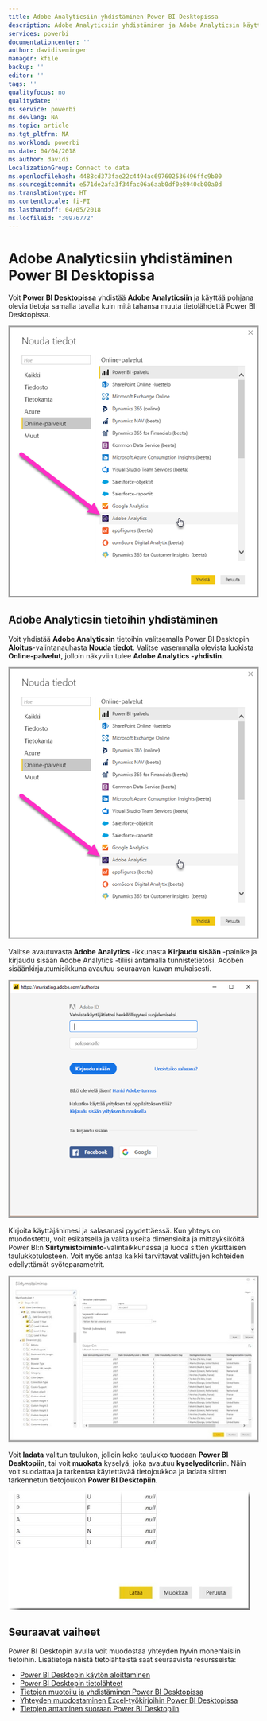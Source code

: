 ```yaml
---
title: Adobe Analyticsiin yhdistäminen Power BI Desktopissa
description: Adobe Analyticsiin yhdistäminen ja Adobe Analyticsin käyttäminen helposti Power BI Desktopissa
services: powerbi
documentationcenter: ''
author: davidiseminger
manager: kfile
backup: ''
editor: ''
tags: ''
qualityfocus: no
qualitydate: ''
ms.service: powerbi
ms.devlang: NA
ms.topic: article
ms.tgt_pltfrm: NA
ms.workload: powerbi
ms.date: 04/04/2018
ms.author: davidi
LocalizationGroup: Connect to data
ms.openlocfilehash: 4488cd373fae22c4494ac697602536496ffc9b00
ms.sourcegitcommit: e571de2afa3f34fac06a6aab0df0e8940cb00a0d
ms.translationtype: HT
ms.contentlocale: fi-FI
ms.lasthandoff: 04/05/2018
ms.locfileid: "30976772"
---
```

# <a name="connect-to-adobe-analytics-in-power-bi-desktop"></a>Adobe Analyticsiin yhdistäminen Power BI Desktopissa 
Voit **Power BI Desktopissa** yhdistää **Adobe Analyticsiin** ja käyttää pohjana olevia tietoja samalla tavalla kuin mitä tahansa muuta tietolähdettä Power BI Desktopissa. 

![Tietojen noutaminen Adobe Analyticsista](media/desktop-connect-adobe-analytics/connect-adobe-analytics_01.png)

## <a name="connect-to-adobe-analytics-data"></a>Adobe Analyticsin tietoihin yhdistäminen
Voit yhdistää **Adobe Analyticsin** tietoihin valitsemalla Power BI Desktopin **Aloitus**-valintanauhasta **Nouda tiedot**. Valitse vasemmalla olevista luokista **Online-palvelut**, jolloin näkyviin tulee **Adobe Analytics -yhdistin**.

![Tietojen noutaminen Adobe Analyticsista](media/desktop-connect-adobe-analytics/connect-adobe-analytics_01.png)

Valitse avautuvasta **Adobe Analytics** -ikkunasta **Kirjaudu sisään** -painike ja kirjaudu sisään Adobe Analytics -tiliisi antamalla tunnistetietosi. Adoben sisäänkirjautumisikkuna avautuu seuraavan kuvan mukaisesti.

![Adobe Analyticsiin kirjautuminen](media/desktop-connect-adobe-analytics/connect-adobe-analytics_03.png)

Kirjoita käyttäjänimesi ja salasanasi pyydettäessä. Kun yhteys on muodostettu, voit esikatsella ja valita useita dimensioita ja mittayksiköitä Power BI:n **Siirtymistoiminto**-valintaikkunassa ja luoda sitten yksittäisen taulukkotulosteen. Voit myös antaa kaikki tarvittavat valittujen kohteiden edellyttämät syöteparametrit. 

![Tietojen valitseminen siirtymistoiminnon avulla](media/desktop-connect-adobe-analytics/connect-adobe-analytics_04.png)

Voit **ladata** valitun taulukon, jolloin koko taulukko tuodaan **Power BI Desktopiin**, tai voit **muokata** kyselyä, joka avautuu **kyselyeditoriin**. Näin voit suodattaa ja tarkentaa käytettävää tietojoukkoa ja ladata sitten tarkennetun tietojoukon **Power BI Desktopiin**.

![Tietojen lataaminen tai muokkaaminen siirtymistoiminnossa](media/desktop-connect-adobe-analytics/connect-adobe-analytics_05.png)


## <a name="next-steps"></a>Seuraavat vaiheet
Power BI Desktopin avulla voit muodostaa yhteyden hyvin monenlaisiin tietoihin. Lisätietoja näistä tietolähteistä saat seuraavista resursseista:

* [Power BI Desktopin käytön aloittaminen](desktop-getting-started.md)
* [Power BI Desktopin tietolähteet](desktop-data-sources.md)
* [Tietojen muotoilu ja yhdistäminen Power BI Desktopissa](desktop-shape-and-combine-data.md)
* [Yhteyden muodostaminen Excel-työkirjoihin Power BI Desktopissa](desktop-connect-excel.md)   
* [Tietojen antaminen suoraan Power BI Desktopiin](desktop-enter-data-directly-into-desktop.md)   

